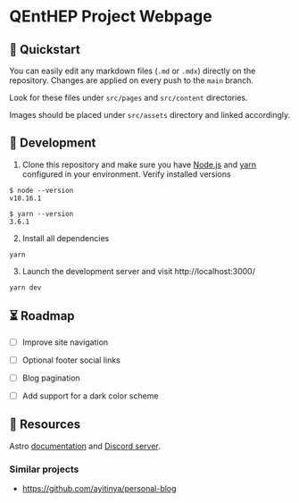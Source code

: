 # QEntHEP Project Webpage


## 🚀 Quickstart

You can easily edit any markdown files (`.md` or `.mdx`) directly on the repository. Changes are applied on every push to the `main` branch.

Look for these files under `src/pages` and `src/content` directories.

Images should be placed under `src/assets` directory and linked accordingly.

## 🔧 Development

1. Clone this repository and make sure you have [Node.js](https://nodejs.org) and [yarn](https://yarnpkg.com/getting-started/install) configured in your environment. Verify installed versions

```console
$ node --version
v18.16.1

$ yarn --version
3.6.1
```

2. Install all dependencies
```console
yarn
```

3. Launch the development server and visit http://localhost:3000/

```console
yarn dev
```


## ⏳ Roadmap

- [ ] Improve site navigation
- [ ] Optional footer social links
- [ ] Blog pagination
- [ ] Add support for a dark color scheme


## 👀 Resources

Astro [documentation](https://docs.astro.build) and [Discord server](https://astro.build/chat).


### Similar projects

- https://github.com/ayitinya/personal-blog
